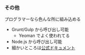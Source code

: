 ### その他
プログラマーなら色んな所に組み込める

* Grunt/Gulp から呼び出し可能
  - Yeoman でよく使われてる
* Node.js から呼び出し可能
* 細かいところは[公式ドキュメント](https://www.browsersync.io/docs)
